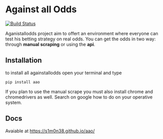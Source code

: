 # Against all Odds

[![Build Status](https://travis-ci.com/S1M0N38/aao.svg?token=Gx8WFra7xzpqEE6t8HwE&branch=master)](https://travis-ci.com/S1M0N38/aao)

Aganistallodds project aim to offert an environment where everyone can test his betting strategy on real odds.
You can get the odds in two way: through **manual scraping** or using the **api**.

## Installation

to install all againstallodds open your terminal and type

```
pip install aao
```

If you plan to use the manual scrape you must also install chrome and chromedrivers as well. Search on google how to do on your operative system.

## Docs

Avaiable at https://s1m0n38.github.io/aao/
